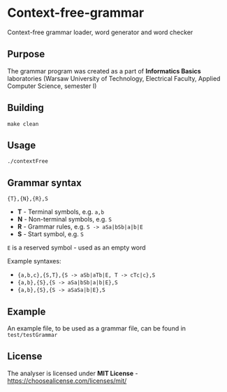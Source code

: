 # Context-free-grammar
Context-free grammar loader, word generator and word checker

## Purpose
The grammar program was created as a part of **Informatics Basics** laboratories (Warsaw University of Technology, Electrical Faculty, Applied Computer Science, semester I)

## Building
`make clean`

## Usage
`./contextFree`

## Grammar syntax
`{T},{N},{R},S`
* **T** - Terminal symbols, e.g. `a,b`
* **N** - Non-terminal symbols, e.g. `S`
* **R** - Grammar rules, e.g. `S -> aSa|bSb|a|b|E`
* **S** - Start symbol, e.g. `S`

`E` is a reserved symbol - used as an empty word

Example syntaxes:
* `{a,b,c},{S,T},{S -> aSb|aTb|E, T -> cTc|c},S`
* `{a,b},{S},{S -> aSa|bSb|a|b|E},S`
* `{a,b},{S},{S -> aSaSa|b|E},S`

## Example
An example file, to be used as a grammar file, can be found in `test/testGrammar`

## License
The analyser is licensed under **MIT License** - https://choosealicense.com/licenses/mit/
